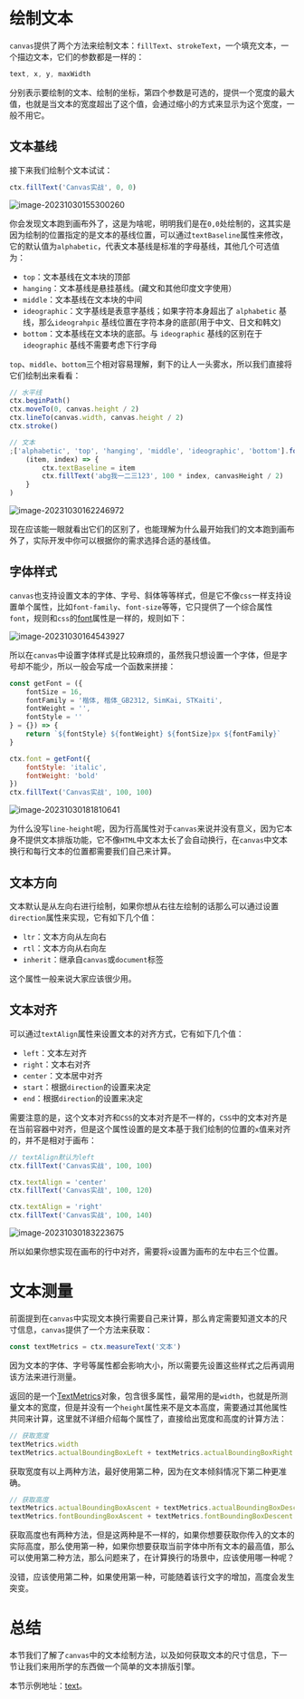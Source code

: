 # 绘制文本

`canvas`提供了两个方法来绘制文本：`fillText`、`strokeText`，一个填充文本，一个描边文本，它们的参数都是一样的：

```js
text, x, y, maxWidth
```

分别表示要绘制的文本、绘制的坐标，第四个参数是可选的，提供一个宽度的最大值，也就是当文本的宽度超出了这个值，会通过缩小的方式来显示为这个宽度，一般不用它。

## 文本基线

接下来我们绘制个文本试试：

```js
ctx.fillText('Canvas实战', 0, 0)
```

![image-20231030155300260](./assets/image-20231030155300260.png)

你会发现文本跑到画布外了，这是为啥呢，明明我们是在`0,0`处绘制的，这其实是因为绘制的位置指定的是文本的基线位置，可以通过`textBaseline`属性来修改，它的默认值为`alphabetic`，代表文本基线是标准的字母基线，其他几个可选值为：

- `top`：文本基线在文本块的顶部
- `hanging`：文本基线是悬挂基线。(藏文和其他印度文字使用）
- `middle`：文本基线在文本块的中间
- `ideographic`：文字基线是表意字基线；如果字符本身超出了 `alphabetic` 基线，那么`ideograhpic` 基线位置在字符本身的底部(用于中文、日文和韩文)
- `bottom`：文本基线在文本块的底部。与 `ideographic` 基线的区别在于 `ideographic` 基线不需要考虑下行字母

`top`、`middle`、`bottom`三个相对容易理解，剩下的让人一头雾水，所以我们直接将它们绘制出来看看：

```js
// 水平线
ctx.beginPath()
ctx.moveTo(0, canvas.height / 2)
ctx.lineTo(canvas.width, canvas.height / 2)
ctx.stroke()

// 文本
;['alphabetic', 'top', 'hanging', 'middle', 'ideographic', 'bottom'].forEach(
    (item, index) => {
        ctx.textBaseline = item
        ctx.fillText('abg我一二三123', 100 * index, canvasHeight / 2)
    }
)
```

![image-20231030162246972](./assets/image-20231030162246972.png)

现在应该能一眼就看出它们的区别了，也能理解为什么最开始我们的文本跑到画布外了，实际开发中你可以根据你的需求选择合适的基线值。

## 字体样式

`canvas`也支持设置文本的字体、字号、斜体等等样式，但是它不像`css`一样支持设置单个属性，比如`font-family`、`font-size`等等，它只提供了一个综合属性`font`，规则和`css`的[font](https://developer.mozilla.org/zh-CN/docs/Web/CSS/font)属性是一样的，规则如下：

![image-20231030164543927](./assets/image-20231030164543927.png)

所以在`canvas`中设置字体样式是比较麻烦的，虽然我只想设置一个字体，但是字号却不能少，所以一般会写成一个函数来拼接：

```js
const getFont = ({
    fontSize = 16,
    fontFamily = '楷体, 楷体_GB2312, SimKai, STKaiti',
    fontWeight = '',
    fontStyle = ''
} = {}) => {
    return `${fontStyle} ${fontWeight} ${fontSize}px ${fontFamily}`
}
```

```js
ctx.font = getFont({
    fontStyle: 'italic',
    fontWeight: 'bold'
})
ctx.fillText('Canvas实战', 100, 100)
```

![image-20231030181810641](./assets/image-20231030181810641.png)



为什么没写`line-height`呢，因为行高属性对于`canvas`来说并没有意义，因为它本身不提供文本排版功能，它不像`HTML`中文本太长了会自动换行，在`canvas`中文本换行和每行文本的位置都需要我们自己来计算。

## 文本方向

文本默认是从左向右进行绘制，如果你想从右往左绘制的话那么可以通过设置`direction`属性来实现，它有如下几个值：

- `ltr`：文本方向从左向右
- `rtl`：文本方向从右向左
- `inherit`：继承自`canvas`或`document`标签

这个属性一般来说大家应该很少用。

## 文本对齐

可以通过`textAlign`属性来设置文本的对齐方式，它有如下几个值：

- `left`：文本左对齐
- `right`：文本右对齐
- `center`：文本居中对齐
- `start`：根据`direction`的设置来决定
- `end`：根据`direction`的设置来决定

需要注意的是，这个文本对齐和`CSS`的文本对齐是不一样的，`CSS`中的文本对齐是在当前容器中对齐，但是这个属性设置的是文本基于我们绘制的位置的`x`值来对齐的，并不是相对于画布：

```js
// textAlign默认为left
ctx.fillText('Canvas实战', 100, 100)

ctx.textAlign = 'center'
ctx.fillText('Canvas实战', 100, 120)

ctx.textAlign = 'right'
ctx.fillText('Canvas实战', 100, 140)
```

![image-20231030183223675](./assets/image-20231030183223675.png)

所以如果你想实现在画布的行中对齐，需要将`x`设置为画布的左中右三个位置。

# 文本测量

前面提到在`canvas`中实现文本换行需要自己来计算，那么肯定需要知道文本的尺寸信息，`canvas`提供了一个方法来获取：

```js
const textMetrics = ctx.measureText('文本')
```

因为文本的字体、字号等属性都会影响大小，所以需要先设置这些样式之后再调用该方法来进行测量。

返回的是一个[TextMetrics](https://developer.mozilla.org/zh-CN/docs/Web/API/TextMetrics)对象，包含很多属性，最常用的是`width`，也就是所测量文本的宽度，但是并没有一个`height`属性来不是文本高度，需要通过其他属性共同来计算，这里就不详细介绍每个属性了，直接给出宽度和高度的计算方法：

```js
// 获取宽度
textMetrics.width
textMetrics.actualBoundingBoxLeft + textMetrics.actualBoundingBoxRight
```

获取宽度有以上两种方法，最好使用第二种，因为在文本倾斜情况下第二种更准确。

```js
// 获取高度
textMetrics.actualBoundingBoxAscent + textMetrics.actualBoundingBoxDescent
textMetrics.fontBoundingBoxAscent + textMetrics.fontBoundingBoxDescent
```

获取高度也有两种方法，但是这两种是不一样的，如果你想要获取你传入的文本的实际高度，那么使用第一种，如果你想要获取当前字体中所有文本的最高值，那么可以使用第二种方法，那么问题来了，在计算换行的场景中，应该使用哪一种呢？

没错，应该使用第二种，如果使用第一种，可能随着该行文字的增加，高度会发生突变。

# 总结

本节我们了解了`canvas`中的文本绘制方法，以及如何获取文本的尺寸信息，下一节让我们来用所学的东西做一个简单的文本排版引擎。

本节示例地址：[text](https://wanglin2.github.io/canvas-demos/#/text)。